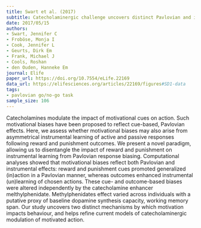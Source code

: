 ```yaml
---
title: Swart et al. (2017)
subtitle: Catecholaminergic challenge uncovers distinct Pavlovian and instrumental mechanisms of motivated (in)action
date: 2017/05/15
authors:
- Swart, Jennifer C
- Froböse, Monja I
- Cook, Jennifer L
- Geurts, Dirk Em
- Frank, Michael J
- Cools, Roshan
- den Ouden, Hanneke Em
journal: Elife
paper_url: https://doi.org/10.7554/eLife.22169
data_url: https://elifesciences.org/articles/22169/figures#SD1-data
tags:
- pavlovian go/no-go task
sample_size: 106
---
```


Catecholamines modulate the impact of motivational cues on action. Such motivational biases have been proposed to reflect cue-based, Pavlovian effects. Here, we assess whether motivational biases may also arise from asymmetrical instrumental learning of active and passive responses following reward and punishment outcomes. We present a novel paradigm, allowing us to disentangle the impact of reward and punishment on instrumental learning from Pavlovian response biasing. Computational analyses showed that motivational biases reflect both Pavlovian and instrumental effects: reward and punishment cues promoted generalized (in)action in a Pavlovian manner, whereas outcomes enhanced instrumental (un)learning of chosen actions. These cue- and outcome-based biases were altered independently by the catecholamine enhancer melthylphenidate. Methylphenidates effect varied across individuals with a putative proxy of baseline dopamine synthesis capacity, working memory span. Our study uncovers two distinct mechanisms by which motivation impacts behaviour, and helps refine current models of catecholaminergic modulation of motivated action.
